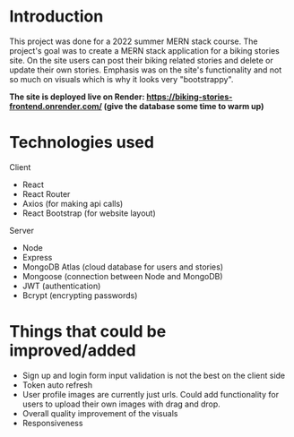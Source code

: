 # Introduction
This project was done for a 2022 summer MERN stack course. The project's goal was to create a MERN stack application for a biking stories site. On the site users can post their biking related stories and delete or update their own stories. Emphasis was on the site's functionality and not so much on visuals which is why it looks very "bootstrappy".

**The site is deployed live on Render: https://biking-stories-frontend.onrender.com/ (give the database some time to warm up)**

# Technologies used
Client
* React
* React Router
* Axios (for making api calls)
* React Bootstrap (for website layout)

Server
* Node
* Express
* MongoDB Atlas (cloud database for users and stories)
* Mongoose (connection between Node and MongoDB)
* JWT (authentication)
* Bcrypt (encrypting passwords)

# Things that could be improved/added
* Sign up and login form input validation is not the best on the client side
* Token auto refresh
* User profile images are currently just urls. Could add functionality for users to upload their own images with drag and drop.
* Overall quality improvement of the visuals
* Responsiveness
